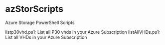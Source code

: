 # azStorScripts
Azure Storage PowerShell Scripts

listp30vhd.ps1: List all P30 vhds in your Azure Subscription
listAllVHDs.ps1: List all VHDs in your Azure Subscription